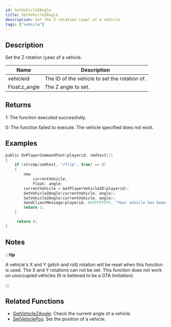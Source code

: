 ```yaml
---
id: SetVehicleZAngle
title: SetVehicleZAngle
description: Set the Z rotation (yaw) of a vehicle.
tags: ["vehicle"]
---
```


## Description

Set the Z rotation (yaw) of a vehicle.

| Name          | Description                                   |
| ------------- | --------------------------------------------- |
| vehicleid     | The ID of the vehicle to set the rotation of. |
| Float:z_angle | The Z angle to set.                           |

## Returns

1: The function executed successfully.

0: The function failed to execute. The vehicle specified does not exist.

## Examples

```c
public OnPlayerCommandText(playerid, cmdtext[])
{
    if (strcmp(cmdtext, "/flip", true) == 0)
    {
        new
            currentVehicle,
            Float: angle;
        currentVehicle = GetPlayerVehicleID(playerid);
        GetVehicleZAngle(currentVehicle, angle);
        SetVehicleZAngle(currentVehicle, angle);
        SendClientMessage(playerid, 0xFFFFFFFF, "Your vehicle has been flipped.");
        return 1;
    }

     return 0;
}
```

## Notes

:::**tip**

A vehicle's X and Y (pitch and roll) rotation will be reset when this function is used. The X and Y rotations can not be set. This function does not work on unoccupied vehicles (It is believed to be a GTA limitation).

:::

## Related Functions

- [GetVehicleZAngle](GetVehicleZAngle.md): Check the current angle of a vehicle.
- [SetVehiclePos](SetVehiclePos.md): Set the position of a vehicle.
